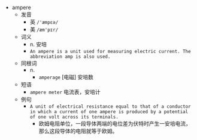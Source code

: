 - ampere
  - 发音
    - 英 `/'æmpɛə/`
    - 美 `/æm'pɪr/`
  - 词义
    - n. 安培
    - `An ampere is a unit used for measuring electric current. The abbreviation amp is also used. `
  - 同根词
    - n.
      - `amperage` [电磁] 安培数
  - 短语
    - `ampere meter` 电流表，安培计 
  - 例句
    - `A unit of electrical resistance equal to that of a conductor in which a current of one ampere is produced by a potential of one volt across its terminals.`
      - 欧姆电阻单位，一段导体两端的电位差为伏特时产生一安培电流，那么这段导体的电阻就等于欧姆。

